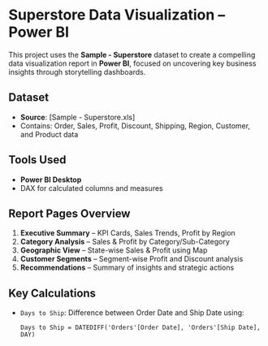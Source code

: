 # Superstore Data Visualization – Power BI 

This project uses the **Sample - Superstore** dataset to create a compelling data visualization report in **Power BI**, focused on uncovering key business insights through storytelling dashboards.

##  Dataset
- **Source**: [Sample - Superstore.xls]
- Contains: Order, Sales, Profit, Discount, Shipping, Region, Customer, and Product data

##  Tools Used
- **Power BI Desktop**
- DAX for calculated columns and measures

##  Report Pages Overview

1. **Executive Summary** – KPI Cards, Sales Trends, Profit by Region
2. **Category Analysis** – Sales & Profit by Category/Sub-Category
3. **Geographic View** – State-wise Sales & Profit using Map
4. **Customer Segments** – Segment-wise Profit and Discount analysis
5. **Recommendations** – Summary of insights and strategic actions

##  Key Calculations
- `Days to Ship`: Difference between Order Date and Ship Date using:
  ```dax
  Days to Ship = DATEDIFF('Orders'[Order Date], 'Orders'[Ship Date], DAY)
